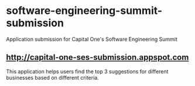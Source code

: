 # software-engineering-summit-submission
Application submission for Capital One's Software Engineering Summit
## http://capital-one-ses-submission.appspot.com
This application helps users find the top 3 suggestions for different businesses based on different criteria.
